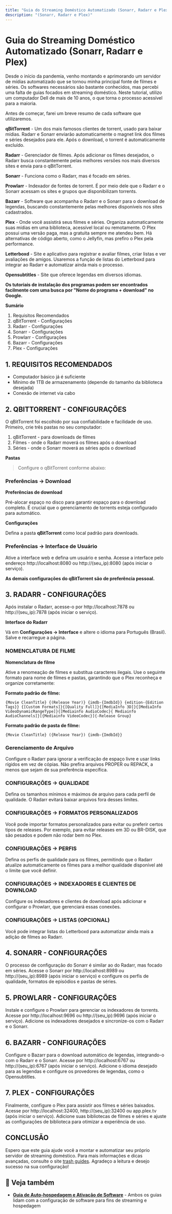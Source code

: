 ```yaml
---
title: "Guia do Streaming Doméstico Automatizado (Sonarr, Radarr e Plex)"
description: "(Sonarr, Radarr e Plex)"
---
```


# Guia do Streaming Doméstico Automatizado (Sonarr, Radarr e Plex)

Desde o início da pandemia, venho montando e aprimorando um servidor de mídias automatizado que se tornou minha principal fonte de filmes e séries. Os softwares necessários são bastante conhecidos, mas percebi uma falta de guias focados em streaming doméstico. Neste tutorial, utilizo um computador Dell de mais de 10 anos, o que torna o processo acessível para a maioria.

Antes de começar, farei um breve resumo de cada software que utilizaremos.

**qBitTorrent** - Um dos mais famosos clientes de torrent, usado para baixar mídias. Radarr e Sonarr enviarão automaticamente o magnet link dos filmes e séries desejados para ele. Após o download, o torrent é automaticamente excluído.

**Radarr** - Gerenciador de filmes. Após adicionar os filmes desejados, o Radarr busca constantemente pelas melhores versões nos mais diversos sites e envia para o qBitTorrent.

**Sonarr** - Funciona como o Radarr, mas é focado em séries.

**Prowlarr** - Indexador de fontes de torrent. É por meio dele que o Radarr e o Sonarr acessam os sites e grupos que disponibilizam torrents.

**Bazarr** - Software que acompanha o Radarr e o Sonarr para o download de legendas, buscando constantemente pelas melhores disponíveis nos sites cadastrados.

**Plex** - Onde você assistirá seus filmes e séries. Organiza automaticamente suas mídias em uma biblioteca, acessível local ou remotamente. O Plex possui uma versão paga, mas a gratuita sempre me atendeu bem. Há alternativas de código aberto, como o Jellyfin, mas prefiro o Plex pela performance.

**Letterboxd** - Site e aplicativo para registrar e avaliar filmes, criar listas e ver avaliações de amigos. Usaremos a função de listas do Letterboxd para integrar ao Radarr e automatizar ainda mais o processo.

**Opensubtitles** - Site que oferece legendas em diversos idiomas.

**Os tutoriais de instalação dos programas podem ser encontrados facilmente com uma busca por "Nome do programa + download" no Google.**

**Sumário**

1. Requisitos Recomendados
2. qBitTorrent - Configurações
3. Radarr - Configurações
4. Sonarr - Configurações
5. Prowlarr - Configurações
6. Bazarr - Configurações
7. Plex - Configurações

## 1. REQUISITOS RECOMENDADOS

- Computador básico já é suficiente
- Mínimo de 1TB de armazenamento (depende do tamanho da biblioteca desejada)
- Conexão de internet via cabo

## 2. QBITTORRENT - CONFIGURAÇÕES

O qBitTorrent foi escolhido por sua confiabilidade e facilidade de uso. Primeiro, crie três pastas no seu computador:

1. qBitTorrent - para downloads de filmes
2. Filmes - onde o Radarr moverá os filmes após o download
3. Séries - onde o Sonarr moverá as séries após o download

**Pastas**

> Configure o qBitTorrent conforme abaixo:

### Preferências -> Download

**Preferências de download**

Pré-alocar espaço no disco para garantir espaço para o download completo. É crucial que o gerenciamento de torrents esteja configurado para automático.

**Configurações**

Defina a pasta **qBitTorrent** como local padrão para downloads.

### Preferências -> Interface de Usuário

Ative a interface web e defina um usuário e senha. Acesse a interface pelo endereço http://localhost:8080 ou http://(seu_ip):8080 (após iniciar o serviço).

**As demais configurações do qBitTorrent são de preferência pessoal.**

## 3. RADARR - CONFIGURAÇÕES

Após instalar o Radarr, acesse-o por http://localhost:7878 ou http://(seu_ip):7878 (após iniciar o serviço).

**Interface do Radarr**

Vá em **Configurações -> Interface** e altere o idioma para Português (Brasil). Salve e recarregue a página.

### **NOMENCLATURA DE FILME**

**Nomenclatura de filme**

Ative a renomeação de filmes e substitua caracteres ilegais. Use o seguinte formato para nome de filmes e pastas, garantindo que o Plex reconheça e organize corretamente:

**Formato padrão de filme:**
```
{Movie CleanTitle} {(Release Year)} {imdb-{ImdbId}} {edition-{Edition Tags}} {[Custom Formats]}{[Quality Full]}{[MediaInfo 3D]}{[MediaInfo VideoDynamicRangeType]}{[Mediainfo AudioCodec}{ Mediainfo AudioChannels]}[{Mediainfo VideoCodec}]{-Release Group}
```

**Formato padrão de pasta de filme:**
```
{Movie CleanTitle} ({Release Year}) {imdb-{ImdbId}}
```

### **Gerenciamento de Arquivo**

Configure o Radarr para ignorar a verificação de espaço livre e usar links rígidos em vez de cópias. Não prefira arquivos PROPER ou REPACK, a menos que sejam de sua preferência específica.

### **CONFIGURAÇÕES -> QUALIDADE**

Defina os tamanhos mínimos e máximos de arquivo para cada perfil de qualidade. O Radarr evitará baixar arquivos fora desses limites.

### **CONFIGURAÇÕES -> FORMATOS PERSONALIZADOS**

Você pode importar formatos personalizados para evitar ou preferir certos tipos de releases. Por exemplo, para evitar releases em 3D ou BR-DISK, que são pesados e podem não rodar bem no Plex.

### **CONFIGURAÇÕES -> PERFIS**

Defina os perfis de qualidade para os filmes, permitindo que o Radarr atualize automaticamente os filmes para a melhor qualidade disponível até o limite que você definir.

### **CONFIGURAÇÕES -> INDEXADORES E CLIENTES DE DOWNLOAD**

Configure os indexadores e clientes de download após adicionar e configurar o Prowlarr, que gerenciará essas conexões.

### **CONFIGURAÇÕES -> LISTAS (OPCIONAL)**

Você pode integrar listas do Letterboxd para automatizar ainda mais a adição de filmes ao Radarr.

## 4. SONARR - CONFIGURAÇÕES

O processo de configuração do Sonarr é similar ao do Radarr, mas focado em séries. Acesse o Sonarr por http://localhost:8989 ou http://(seu_ip):8989 (após iniciar o serviço) e configure os perfis de qualidade, formatos de episódios e pastas de séries.

## 5. PROWLARR - CONFIGURAÇÕES

Instale e configure o Prowlarr para gerenciar os indexadores de torrents. Acesse por http://localhost:9696 ou http://(seu_ip):9696 (após iniciar o serviço). Adicione os indexadores desejados e sincronize-os com o Radarr e o Sonarr.

## 6. BAZARR - CONFIGURAÇÕES

Configure o Bazarr para o download automático de legendas, integrando-o com o Radarr e o Sonarr. Acesse por http://localhost:6767 ou http://(seu_ip):6767 (após iniciar o serviço). Adicione o idioma desejado para as legendas e configure os provedores de legendas, como o Opensubtitles.

## 7. PLEX - CONFIGURAÇÕES

Finalmente, configure o Plex para assistir aos filmes e séries baixados. Acesse por http://localhost:32400, http://(seu_ip):32400 ou app.plex.tv (após iniciar o serviço). Adicione suas bibliotecas de filmes e séries e ajuste as configurações de biblioteca para otimizar a experiência de uso.

## CONCLUSÃO

Espero que este guia ajude você a montar e automatizar seu próprio servidor de streaming doméstico. Para mais informações e dicas avançadas, consulte o site [trash guides](https://trash-guides.info). Agradeço a leitura e desejo sucesso na sua configuração!

## 🔗 Veja também

- **[Guia de Auto-hospedagem e Ativação de Software](/vault/other/selfhosting)** - Ambos os guias lidam com a configuração de software para fins de streaming e hospedagem
